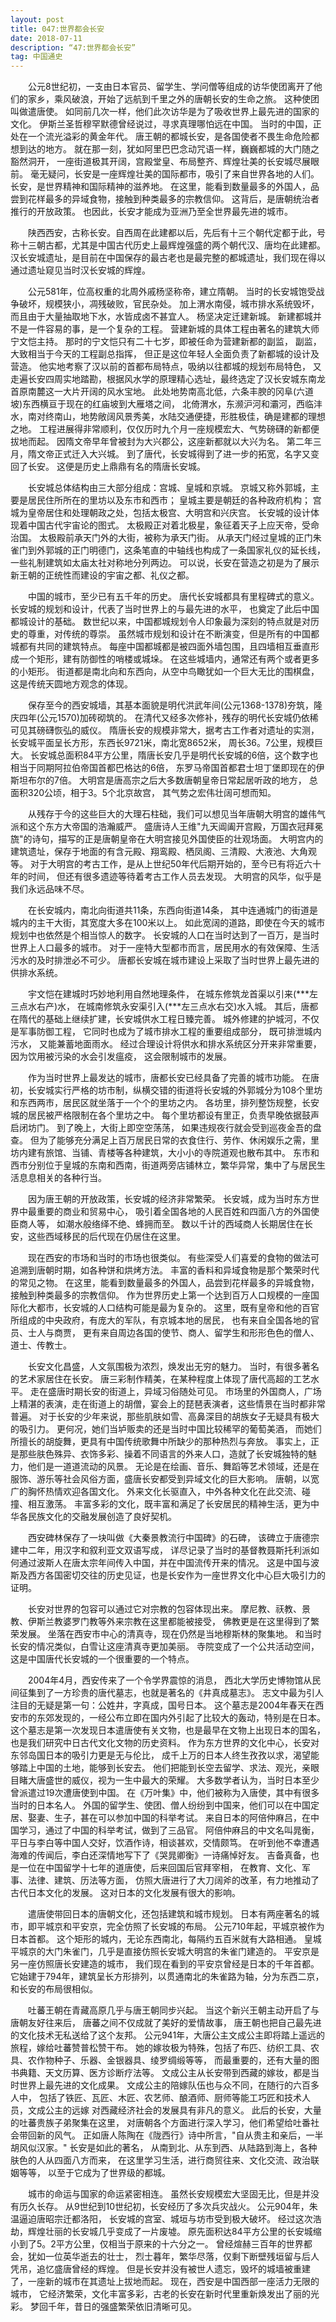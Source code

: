 ```yaml
---
layout: post
title: 047:世界都会长安 
date: 2018-07-11 
description: “47:世界都会长安”
tag: 中国通史
---
```


&emsp;&emsp;公元8世纪初，一支由日本官员、留学生、学问僧等组成的访华使团离开了他们的家乡，乘风破浪，开始了远航到千里之外的唐朝长安的生命之旅。
这种使团叫做遣唐使。
如同前几次一样，他们此次访华是为了吸收世界上最先进的国家的文化。
伊斯兰圣哲穆罕默德曾经说过，寻求真理哪怕远在中国。
当时的中国，正处在一个流光溢彩的黄金年代。
唐王朝的都城长安，是各国使者不畏生命危险都想到达的地方。
就在那一刻，犹如阿里巴巴念动咒语一样，巍巍都城的大门随之豁然洞开，
一座街道极其开阔，宫殿堂皇、布局整齐、辉煌壮美的长安城尽展眼前。
毫无疑问，长安是一座辉煌壮美的国际都市，吸引了来自世界各地的人们。
长安，是世界精神和国际精神的滋养地。
在这里，能看到数量最多的外国人，品尝到花样最多的异域食物，接触到种类最多的宗教信仰。
这背后，是唐朝统治者推行的开放政策。
也因此，长安才能成为亚洲乃至全世界最先进的城市。

&emsp;&emsp;陕西西安，古称长安。自西周在此建都以后，先后有十三个朝代定都于此，号称十三朝古都，尤其是中国古代历史上最辉煌强盛的两个朝代汉、唐均在此建都。
汉长安城遗址，是目前在中国保存的最古老也是最完整的都城遗址，我们现在得以通过遗址窥见当时汉长安城的辉煌。

&emsp;&emsp;公元581年，位高权重的北周外戚杨坚称帝，建立隋朝。
当时的长安城饱受战争破坏，规模狭小，凋残破败，官民杂处。
加上渭水南侵，城市排水系统毁坏，而且由于大量抽取地下水，水皆成卤不甚宜人。
杨坚决定迁建新城。
新建都城并不是一件容易的事，是一个复杂的工程。
营建新城的具体工程由著名的建筑大师宁文恺主持。
那时的宁文恺只有二十七岁，即被任命为营建新都的副监，
副监，大致相当于今天的工程副总指挥，
但正是这位年轻人全面负责了新都城的设计及营造。
他实地考察了汉以前的首都布局特点，吸纳以往都城的规划布局特色，
又走遍长安四周实地踏勘，根据风水学的原理精心选址，最终选定了汉长安城东南龙首原南麓这一大片开阔的风水宝地。
此处地势南高北低，六条丰腴的冈阜(六道坡)东西横亘于现在的红庙坡到大雁塔之间，
北倚渭水，东濒沪河和灞河，西临沣水，南对终南山，地势敞阔风景秀美，水陆交通便捷，形胜极佳，确是建都的理想之地。
工程进展得非常顺利，仅仅历时九个月一座规模宏大、气势磅礴的新都便拔地而起。
因隋文帝早年曾被封为大兴郡公，这座新都就以大兴为名。
第二年三月，隋文帝正式迁入大兴城。
到了唐代，长安城得到了进一步的拓宽，名字又变回了长安。
这便是历史上鼎鼎有名的隋唐长安城。

&emsp;&emsp;长安城总体结构由三大部分组成：宫城、皇城和京城。
京城又称外郭城，主要是居民住所所在的里坊以及东市和西市；
皇城主要是朝廷的各种政府机构；
宫城为皇帝居住和处理朝政之处，包括太极宫、大明宫和兴庆宫。
长安城的设计体现着中国古代宇宙论的图式。
太极殿正对着北极星，象征着天子上应天帝，受命治国。
太极殿前承天门外的大街，被称为承天门街。
从承天门经过皇城的正门朱雀门到外郭城的正门明德门，这条笔直的中轴线也构成了一条国家礼仪的延长线，
一些礼制建筑如太庙太社对称地分列两边。
可以说，长安在营造之初是为了展示新王朝的正统性而建设的宇宙之都、礼仪之都。

&emsp;&emsp;中国的城市，至少已有五千年的历史。
唐代长安城都具有里程碑式的意义。
长安城的规划和设计，代表了当时世界上的与最先进的水平，
也奠定了此后中国都城设计的基础。
数世纪以来，中国都城规划令人印象最为深刻的特点就是对历史的尊重，对传统的尊崇。
虽然城市规划和设计在不断演变，但是所有的中国都城都有共同的建筑特点。
每座中国都城都是被四面外墙包围，且四墙相互垂直形成一个矩形，建有防御性的哨楼或城垛。
在这些城墙内，通常还有两个或者更多的小矩形。
街道都是南北向和东西向，从空中鸟瞰犹如一个巨大无比的围棋盘，这是传统天圆地方观念的体现。

&emsp;&emsp;保存至今的西安城墙，其基本面貌是明代洪武年间(公元1368-1378)夯筑，隆庆四年(公元1570)加砖砌筑的。
在清代又经多次修补，残存的明代长安城仍依稀可见其磅礴恢弘的威仪。
隋唐长安的规模非常大，据考古工作者对遗址的实测，长安城平面呈长方形，东西长9721米，南北宽8652米，
周长36。7公里，规模巨大。
长安城总面积84平方公里，隋唐长安几乎是明代长安城的6倍，这个数字也相当于同期阿拉伯帝国首都巴格达的6倍，
东罗马帝国首都君士坦丁堡即现在的伊斯坦布尔的7倍。
大明宫是唐高宗之后大多数唐朝皇帝日常起居听政的地方，
总面积320公顷，相于3。5个北京故宫，
其气势之宏伟壮阔可想而知。

&emsp;&emsp;从残存于今的这些巨大的大理石柱础，我们可以想见当年唐朝大明宫的雄伟气派和这个东方大帝国的浩瀚威严。
盛唐诗人王维"九天阊阖开宫殿，万国衣冠拜冕旒"的诗句，描写的正是唐朝皇帝在大明宫接见外国使臣的壮观场面。
大明宫内的建筑遗址，保存于地面的有含元殿、翔鸾殿、栖凤阁、三清殿、大液池、大角观等。
对于大明宫的考古工作，是从上世纪50年代后期开始的，至今已有将近六十年的时间，
但还有很多遗迹等待着考古工作人员去发现。
大明宫的风华，似乎是我们永远品味不尽。

&emsp;&emsp;在长安城内，南北向街道共11条，东西向街道14条，
其中连通城门的街道是城内的主干大街，其宽度大多在100米以上。
如此宽阔的道路，即使在今天的城市规划中也依然是个相当惊人的数字。
长安城的人口在当时达到了一百万，是当时世界上人口最多的城市。
对于一座特大型都市而言，居民用水的有效保障、生活污水的及时排泄必不可少。
唐都长安城在城市建设上采取了当时世界上最先进的供排水系统。

&emsp;&emsp;宇文恺在建城时巧妙地利用自然地理条件，
在城东修筑龙首渠以引来(***左三点水右产)水，
在城南修筑永安渠引入(***左三点水右交)水入城。
其后，唐都在隋代的基础上继续扩建，长安城供水工程日臻完善。
城外修建的护城河，不仅是军事防御工程，
它同时也成为了城市排水工程的重要组成部分，
既可排泄城内污水，
又能兼蓄地面雨水。
经过合理设计将供水和排水系统区分开来非常重要，
因为饮用被污染的水会引发瘟疫，
这会限制城市的发展。

&emsp;&emsp;作为当时世界上最发达的城市，唐都长安已经具备了完善的城市功能。
在唐初，长安城实行严格的坊市制，纵横交错的街道将长安城的外郭城分为108个里坊和东西两市，居民区就坐落于一个个的里坊之内。
各坊里，排列整饬规整，长安城的居民被严格限制在各个里坊之中。
每个里坊都设有里正，负责早晚依据鼓声启闭坊门。
到了晚上，大街上即空空荡荡，
如果违规夜行就会受到巡夜金吾的盘查。
但为了能够充分满足上百万居民日常的衣食住行、劳作、休闲娱乐之需，里坊内建有旅馆、当铺、青楼等各种建筑，大小小的寺院道观也散布其中。
东市和西市分别位于皇城的东南和西南，街道两旁店铺林立，繁华异常，集中了与居民生活息息相关的各种行当。

&emsp;&emsp;因为唐王朝的开放政策，长安城的经济非常繁荣。
长安城，成为当时东方世界中最重要的商业和贸易中心，
吸引着全国各地的人民百姓和四面八方的外国使臣商人等，
如潮水般络绎不绝、蜂拥而至。
数以千计的西域商人长期居住在长安，这些西域移民的后代现在仍居住在这里。

&emsp;&emsp;现在西安的市场和当时的市场也很类似。
有些深受人们喜爱的食物的做法可追溯到唐朝时期，如各种饼和烘烤方法。
丰富的香料和异域食物是那个繁荣时代的常见之物。
在这里，能看到数量最多的外国人，品尝到花样最多的异城食物，接触到种类最多的宗教信仰。
作为世界历史上第一个达到百万人口规模的一座国际化大都市，长安城的人口结构可能是最为复杂的。
这里，既有皇帝和他的百官所组成的中央政府，有庞大的军队，有京城本地的居民，
也有来自全国各地的官员、士人与商贾，
更有来自周边各国的使节、商人、留学生和形形色色的僧人、道士、传教士。

&emsp;&emsp;长安文化昌盛，人文氛围极为浓烈，焕发出无穷的魅力。
当时，有很多著名的艺术家居住在长安。
唐三彩制作精美，在某种程度上体现了唐代高超的工艺水平。
走在盛唐时期长安的街道上，异域习俗随处可见。
市场里的外国商人，广场上精湛的表演，走在街道上的胡僧，宴会上的琵琶表演者，这些情景在当时都非常普遍。
对于长安的少年来说，那些肌肤如雪、高鼻深目的胡族女子无疑具有极大的吸引力。
更何况，她们当垆贩卖的还是当时中国比较稀罕的葡萄美酒，
而她们所擅长的胡旋舞，更具有中国传统歌舞中所缺少的那种热烈与奔放。
事实上，正是那些肤色殊异、衣饰多彩、操着不同语言的外来人口，造就了长安城独特的魅力，他们是一道道流动的风景。
无论是在绘画、音乐、舞蹈等艺术领域，还是在服饰、游乐等社会风俗方面，盛唐长安都受到异域文化的巨大影响。
唐朝，以宽广的胸怀热情欢迎各国文化。
外来文化长驱直入，中外各种文化在此交流、碰撞、相互激荡。
丰富多彩的文化，既丰富和满足了长安居民的精神生活，更为中华各民族文化的交融发展创造了良好契机。

&emsp;&emsp;西安碑林保存了一块叫做《大秦景教流行中国碑》的石碑，
该碑立于唐德宗建中二年，用汉字和叙利亚文双语写成，
详尽记录了当时的基督教聂斯托利派如何通过波斯人在唐太宗年间传入中国，并在中国流传开来的情况。
这是中国与波斯及西方各国密切交往的历史见证，也是长安作为一座世界文化中心巨大吸引力的证明。

&emsp;&emsp;长安对世界的包容可以通过它对宗教的包容体现出来。
摩尼教、祆教、景教、伊斯兰教婆罗门教等外来宗教在这里都能被接受，
佛教更是在这里得到了繁荣发展。
坐落在西安市中心的清真寺，现在仍然是当地穆斯林的聚集地。
和当时长安的情况类似，白雪让这座清真寺更加美丽。
寺院变成了一个公共活动空间，这是中国唐代长安城的一个很重要的一个特点。

&emsp;&emsp;2004年4月，西安传来了一个令学界震惊的消息，
西北大学历史博物馆从民间征集到了一方珍贵的唐代墓志，也就是著名的《井真成墓志》。
志文中最为引人注目的无疑是第一句：公姓井，字真成，国号日本。
这个墓志是2004年春天在西安市的东郊发现的，一经公布立即在国内外引起了比较大的轰动，特别是在日本。
这个墓志是第一次发现日本遣唐使有关文物，也是最早在文物上出现日本的国名，也是我们研究中日古代文化文物的历史资料。
作为东方世界的文化中心，长安对东邻岛国日本的吸引力更是无与伦比，
成千上万的日本人终生孜孜以求，渴望能够踏上中国的土地，能够到长安去。
他们把能到长空去留学、求法、观光，亲眼目睹大唐盛世的威仪，视为一生中最大的荣耀。
大多数学者认为，当时日本至少曾派遣过19次遭唐使到中国。
在《万叶集》中，他们被称为入唐使，其中有很多当时的日本名人。
外国的留学生、使团、僧人纷纷到中国来，他们可以在中国定居、娶妻、生子，甚在可以参加中国的科举考试。
来自日本的阿倍仲麻吕，在中国学习，通过了中国的科举考试，做到了三品官。
阿倍仲麻吕的中文名叫晁衡，平日与李白等中国人交好，饮酒作诗，相谈甚欢，交情颇笃。
在听到他不幸遭遇海难的传闻后，李白还深情地写下了《哭晁卿衡》一诗痛悼好友。
吉备真备，也是一位在中国留学十七年的道唐使，后来回国后官拜宰相，
在教育、文化、军事、法律、建筑、历法等方面，
仿照大唐进行了大刀阔斧的改革，有力地推动了古代日本文化的发展。
这对日本的文化发展有很大的影响。

&emsp;&emsp;遣唐使带回日本的唐朝文化，还包括建筑和城市规划。
日本有两座著名的城市，即平城京和平安京，完全仿照了长安城的布局。
公元710年起，平城京被作为日本首都。
这个矩形的城内，无论东西南北，每隔约五百米就有大路相通。
皇城平城京的大门朱雀门，几乎是直接仿照长安城大明宫的朱雀门建造的。
平安京是另一座仿照唐长安建造的城市，
我们现在看到的平安京曾经是日本的千年首都。
它始建于794年，建筑呈长方形排列，以贯通南北的朱雀路为轴，分为东西二京，和长安的布局很相似。

&emsp;&emsp;吐蕃王朝在青藏高原几乎与唐王朝同步兴起。
当这个新兴王朝主动开启了与唐朝友好往来后，
唐蕃之间不仅成就了美好的爱情故事，
唐王朝也把自己最先进的文化技术无私送给了这个友邦。
公元941年，大唐公主文成公主即将踏上遥远的旅程，嫁给吐蕃赞普松赞干布。
她的嫁妆极为特殊，包括了布匹、纺织工具、农具、农作物种子、乐器、金银器具、绫罗绸缎等等，
而最重要的，还有大量的图书典籍、天文历算、医方诊断疗法等。
文成公主从长安带到西藏的嫁妆，都是当时世界上最先进的文化成果。
文成公主的陪嫁队伍也与众不同，在随行的六百多人中，
包括了铁匠、瓦匠、木匠、农艺师、酿酒师、厨师等能工巧匠和技术人员，文成公主的远嫁
对西藏经济社会的发展具有非凡的意义。
此后的长安，大量的吐蕃贵族子弟聚集在这里，
对唐朝各个方面进行深入学习，他们希望给吐番社会带回新的风气。
正如唐人陈陶在《陇西行》诗中所言，"自从贵主和亲后，一半胡风似汉家。"
长安是如此的著名，
从南到北、从东到西、从陆路到海上，各种肤色的人从四面八方而来，
在这里学习生活，进行商贸往来、文化交流、政治联姻等等，
以至于它成为了世界级的都城。

&emsp;&emsp;城市的命运与国家的命运紧密相连。
虽然长安规模宏大坚固无比，但是并没有历久长存。
从9世纪到10世纪初，长安经历了多次兵灾战火。
公元904年，朱温逼迫唐昭宗迁都洛阳，
长安城的宫室、城垣与坊市受到极大破坏。
经过这次浩劫，辉煌壮丽的长安城几乎变成了一片废墟。
原先面积达84平方公里的长安城缩小到了5。2平方公里，仅相当于原来的十六分之一。
曾经煊赫三百年的世界都会，犹如一位英华逝去的壮士，
烈士暮年，繁华尽落，仅剩下断壁残垣留与后人凭吊，追忆盛唐曾经的辉煌。
但是长安并没有被世人遗忘，毁坏的城墙被重建了，一座新的城市在其遗址上拔地而起。
现在，西安是中国西部一座活力无限的城市，
它经济繁荣，文化丰富多彩，古老的长安在新时代里重新焕发出了丽的光彩。
梦回千年，昔日的强盛繁荣依旧清晰可见。
